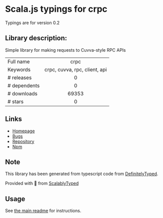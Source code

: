 
# Scala.js typings for crpc

Typings are for version 0.2

## Library description:
Simple library for making requests to Cuvva-style RPC APIs

|                    |                 |
| ------------------ | :-------------: |
| Full name          | crpc |
| Keywords           | crpc, cuvva, rpc, client, api |
| # releases         | 0 |
| # dependents       | 0 |
| # downloads        | 69353 |
| # stars            | 0 |

## Links
- [Homepage](https://github.com/billinghamj/crpc)
- [Bugs](https://github.com/billinghamj/crpc/issues)
- [Repository](https://github.com/billinghamj/crpc)
- [Npm](https://www.npmjs.com/package/crpc)
    


## Note
This library has been generated from typescript code from [DefinitelyTyped](https://definitelytyped.org).

Provided with :purple_heart: from [ScalablyTyped](https://github.com/oyvindberg/ScalablyTyped)

## Usage
See [the main readme](../../readme.md) for instructions.


